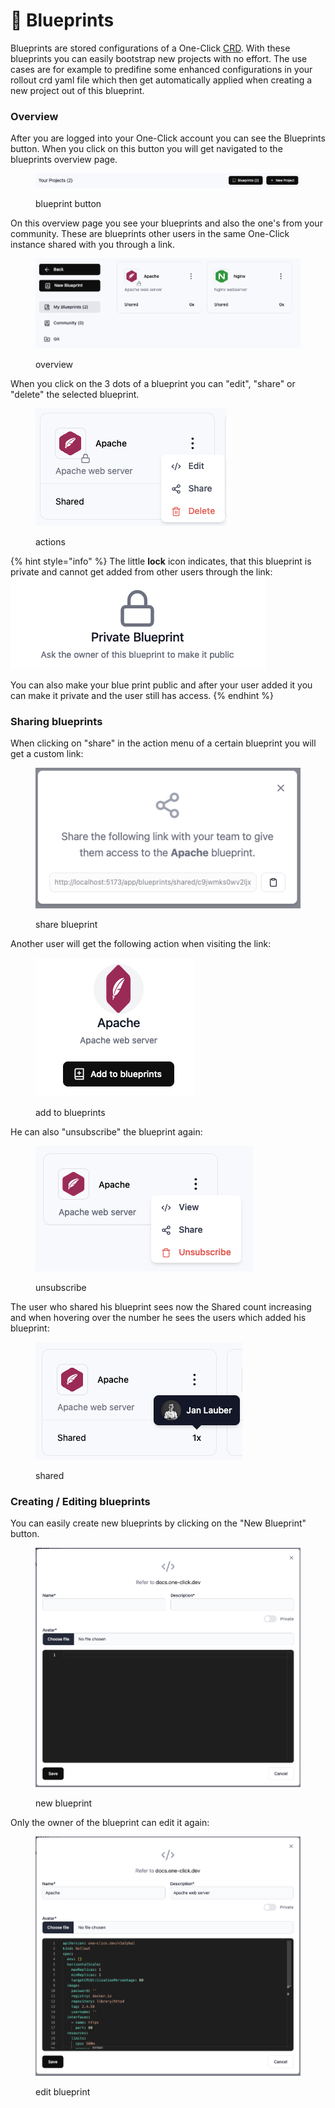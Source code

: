 # 📃 Blueprints

Blueprints are stored configurations of a One-Click [CRD](../operator-manual/crd.md). With these blueprints you can easily bootstrap new projects with no effort. The use cases are for example to predifine some enhanced configurations in your rollout crd yaml file which then get automatically applied when creating a new project out of this blueprint.

### Overview

After you are logged into your One-Click account you can see the Blueprints button. When you click on this button you will get navigated to the blueprints overview page.

<figure><img src="../.gitbook/assets/image.png" alt=""><figcaption><p>blueprint button</p></figcaption></figure>

On this overview page you see your blueprints and also the one's from your community. These are blueprints other users in the same One-Click instance shared with you through a link.

<figure><img src="../.gitbook/assets/image (1).png" alt=""><figcaption><p>overview</p></figcaption></figure>

When you click on the 3 dots of a blueprint you can "edit", "share" or "delete" the selected blueprint.

<figure><img src="../.gitbook/assets/image (3).png" alt=""><figcaption><p>actions</p></figcaption></figure>

{% hint style="info" %}
The little **lock** icon indicates, that this blueprint is private and cannot get added from other users through the link:\
<img src="../.gitbook/assets/image (5).png" alt="" data-size="original">

You can also make your blue print public and after your user added it you can make it private and the user still has access.
{% endhint %}

### Sharing blueprints

When clicking on "share" in the action menu of a certain blueprint you will get a custom link:

<figure><img src="../.gitbook/assets/image (6).png" alt=""><figcaption><p>share blueprint</p></figcaption></figure>

Another user will get the following action when visiting the link:

<figure><img src="../.gitbook/assets/image (7).png" alt=""><figcaption><p>add to blueprints</p></figcaption></figure>

He can also "unsubscribe" the blueprint again:

<figure><img src="../.gitbook/assets/image (8).png" alt=""><figcaption><p>unsubscribe</p></figcaption></figure>

The user who shared his blueprint sees now the Shared count increasing and when hovering over the number he sees the users which added his blueprint:

<figure><img src="../.gitbook/assets/image (9).png" alt=""><figcaption><p>shared</p></figcaption></figure>

### Creating / Editing blueprints

You can easily create new blueprints by clicking on the "New Blueprint" button.

<figure><img src="../.gitbook/assets/image (2).png" alt=""><figcaption><p>new blueprint</p></figcaption></figure>

Only the owner of the blueprint can edit it again:

<figure><img src="../.gitbook/assets/image (10).png" alt=""><figcaption><p>edit blueprint</p></figcaption></figure>
